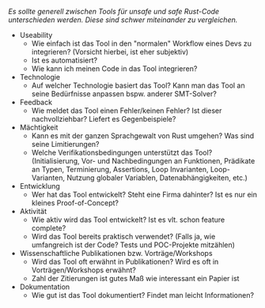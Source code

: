 *Es sollte generell zwischen Tools für unsafe und safe Rust-Code unterschieden werden. Diese sind schwer miteinander zu vergleichen.*

- Useability
	- Wie einfach ist das Tool in den "normalen" Workflow eines Devs zu integrieren? (Vorsicht hierbei, ist eher subjektiv)
	- Ist es automatisiert?
	- Wie kann ich meinen Code in das Tool integrieren?
- Technologie
	- Auf welcher Technologie basiert das Tool? Kann man das Tool an seine Bedürfnisse anpassen bspw. anderer SMT-Solver?
- Feedback
	- Wie meldet das Tool einen Fehler/keinen Fehler? Ist dieser nachvollziehbar? Liefert es Gegenbeispiele?
- Mächtigkeit
	- Kann es mit der ganzen Sprachgewalt von Rust umgehen? Was sind seine Limitierungen?
	- Welche Verifikationsbedingungen unterstützt das Tool? (Initialisierung, Vor- und Nachbedingungen an Funktionen, Prädikate an Typen, Terminierung, Assertions, Loop Invarianten, Loop-Varianten, Nutzung globaler Variablen, Datenabhängigkeiten, etc.)
- Entwicklung
	- Wer hat das Tool entwickelt? Steht eine Firma dahinter? Ist es nur ein kleines Proof-of-Concept?
- Aktivität
	- Wie aktiv wird das Tool entwickelt? Ist es vlt. schon feature complete?
	- Wird das Tool bereits praktisch verwendet? (Falls ja, wie umfangreich ist der Code? Tests und POC-Projekte mitzählen)
- Wissenschaftliche Publikationen bzw. Vorträge/Workshops
	- Wird das Tool oft erwähnt in Publikationen? Wird es oft in Vorträgen/Workshops erwähnt?
	- Zahl der Zitierungen ist gutes Maß wie interessant ein Papier ist
- Dokumentation
	- Wie gut ist das Tool dokumentiert? Findet man leicht Informationen?